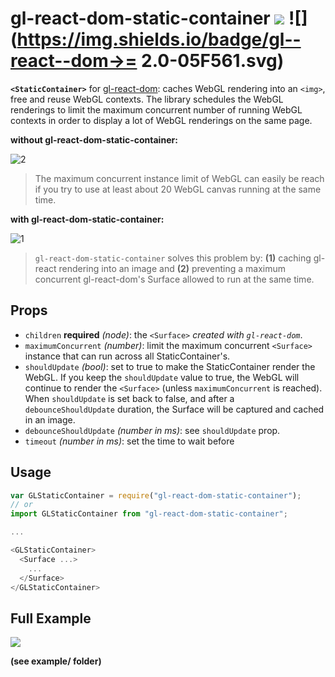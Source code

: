 # gl-react-dom-static-container ![](https://img.shields.io/npm/v/gl-react-dom-static-container.svg) ![](https://img.shields.io/badge/gl--react--dom->= 2.0-05F561.svg)

**`<StaticContainer>`** for [gl-react-dom](https://github.com/ProjectSeptemberInc/gl-react-dom): caches WebGL rendering into an `<img>`, free and reuse WebGL contexts. The library schedules the WebGL renderings to limit the maximum concurrent number of running WebGL contexts in order to display a lot of WebGL renderings on the same page.

**without gl-react-dom-static-container:**

![2](https://cloud.githubusercontent.com/assets/211411/12009982/556bb112-ac92-11e5-93cb-748223c1955e.GIF)

> The maximum concurrent instance limit of WebGL can easily be reach if you try to use at least about 20 WebGL canvas running at the same time.

**with gl-react-dom-static-container:**

![1](https://cloud.githubusercontent.com/assets/211411/12009981/55574b1e-ac92-11e5-9bf8-d2e82d5b2104.GIF)

> `gl-react-dom-static-container` solves this problem by: **(1)** caching gl-react rendering into an image and **(2)** preventing a maximum concurrent gl-react-dom's Surface allowed to run at the same time.

## Props

- `children` **required** *(node)*: the `<Surface>` *created with `gl-react-dom`*.
- `maximumConcurrent` *(number)*: limit the maximum concurrent `<Surface>` instance that can run across all StaticContainer's.
- `shouldUpdate` *(bool)*: set to true to make the StaticContainer render the WebGL. If you keep the `shouldUpdate` value to true, the WebGL will continue to render the `<Surface>` (unless `maximumConcurrent` is reached). When `shouldUpdate` is set back to false, and after a `debounceShouldUpdate` duration, the Surface will be captured and cached in an image.
- `debounceShouldUpdate` *(number in ms)*: see `shouldUpdate` prop.
- `timeout` *(number in ms)*: set the time to wait before

## Usage

```js
var GLStaticContainer = require("gl-react-dom-static-container");
// or
import GLStaticContainer from "gl-react-dom-static-container";

...

<GLStaticContainer>
  <Surface ...>
    ...
  </Surface>
</GLStaticContainer>
```

## Full Example

[![](https://cloud.githubusercontent.com/assets/211411/12011455/a2c9b0cc-accd-11e5-83f9-23c253bc7d88.gif)](http://greweb.me/gl-react-dom-static-container/example/)

**(see example/ folder)**
